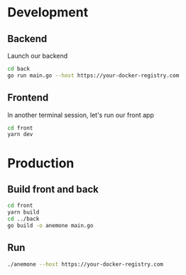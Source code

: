 # Development

## Backend

Launch our backend

```bash
cd back
go run main.go --host https://your-docker-registry.com
```

## Frontend

In another terminal session, let's run our front app

```bash
cd front
yarn dev
```

# Production

## Build front and back

```bash
cd front
yarn build
cd ../back
go build -o anemone main.go
```

## Run

```bash
./anemone --host https://your-docker-registry.com
```
